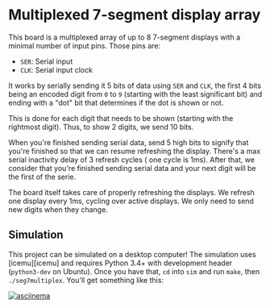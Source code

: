 # Multiplexed 7-segment display array

This board is a multiplexed array of up to 8 7-segment displays with a minimal number of input pins.
Those pins are:

* `SER`: Serial input
* `CLK`: Serial input clock

It works by serially sending it 5 bits of data using `SER` and `CLK`, the first 4 bits being an
encoded digit from `0` to `9` (starting with the least significant bit) and ending with a "dot" bit
that determines if the dot is shown or not.

This is done for each digit that needs to be shown (starting with the rightmost digit). Thus, to
show 2 digits, we send 10 bits.

When you're finished sending serial data, send 5 high bits to signify that you're finished so that
we can resume refreshing the display. There's a max serial inactivity delay of 3 refresh cycles (
one cycle is 1ms). After that, we consider that you're finished sending serial data and your next
digit will be the first of the serie.

The board itself takes care of properly refreshing the displays. We refresh one display every 1ms,
cycling over active displays. We only need to send new digits when they change.

## Simulation

This project can be simulated on a desktop computer! The simulation uses [icemu][icemu] and
requires Python 3.4+ with development header (`python3-dev` on Ubuntu). Once you have that,
`cd` into `sim` and run `make`, then `./seg7multiplex`. You'll get something like this:

[![asciinema](https://asciinema.org/a/WsYhXc1VcgfmkKZ8SAT18xYjv.png)](https://asciinema.org/a/WsYhXc1VcgfmkKZ8SAT18xYjv)
